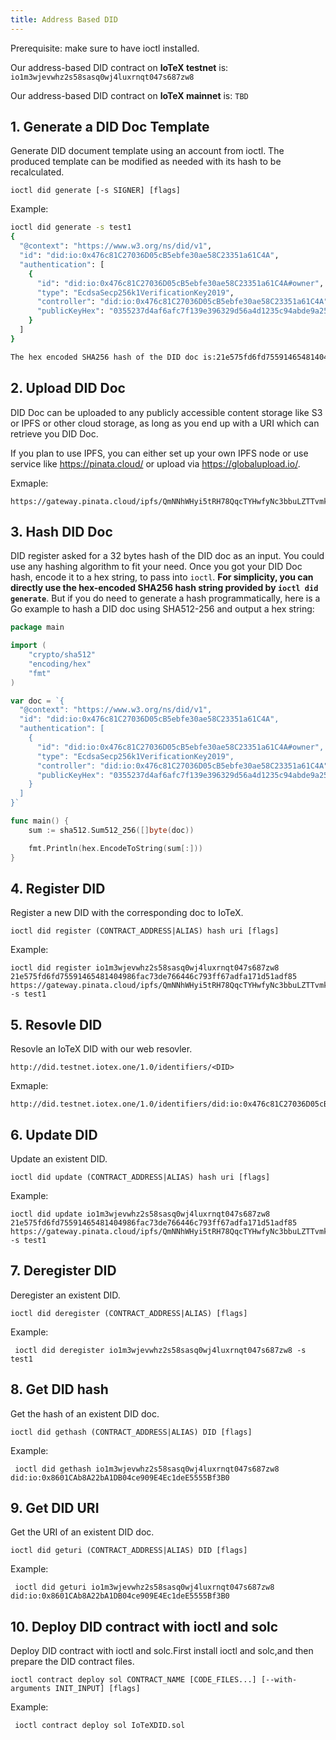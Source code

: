 ```yaml
---
title: Address Based DID
---
```


Prerequisite: make sure to have ioctl installed.

Our address-based DID contract on **IoTeX testnet** is: `io1m3wjevwhz2s58sasq0wj4luxrnqt047s687zw8`

Our address-based DID contract on **IoTeX mainnet** is: `TBD`


## 1. Generate a DID Doc Template

Generate DID document template using an account from ioctl. The produced template can be modified as needed with its hash to be recalculated.
```
ioctl did generate [-s SIGNER] [flags]
```

Example:

```bash
ioctl did generate -s test1
{
  "@context": "https://www.w3.org/ns/did/v1",
  "id": "did:io:0x476c81C27036D05cB5ebfe30ae58C23351a61C4A",
  "authentication": [
    {
      "id": "did:io:0x476c81C27036D05cB5ebfe30ae58C23351a61C4A#owner",
      "type": "EcdsaSecp256k1VerificationKey2019",
      "controller": "did:io:0x476c81C27036D05cB5ebfe30ae58C23351a61C4A",
      "publicKeyHex": "0355237d4af6afc7f139e396329d56a4d1235c94abde9a25782241774c06cccfb6"
    }
  ]
}

The hex encoded SHA256 hash of the DID doc is:21e575fd6fd75591465481404986fac73de766446c793ff67adfa171d51adf85
```

## 2. Upload DID Doc

DID Doc can be uploaded to any publicly accessible content storage like S3 or IPFS or other cloud storage, as long as you end up with a URI which can retrieve you DID Doc.

If you plan to use IPFS, you can either set up your own IPFS node or use service like https://pinata.cloud/ or upload via https://globalupload.io/. 

Exmaple:
```
https://gateway.pinata.cloud/ipfs/QmNNhWHyi5tRH78QqcTYHwfyNc3bbuLZTTvmk3UhWdAWjG
```

## 3. Hash DID Doc

DID register asked for a 32 bytes hash of the DID doc as an input. You could use any hashing algorithm to fit your need. Once you got your DID Doc hash, encode it to a hex string, to pass into `ioctl`. **For simplicity, you can directly use the hex-encoded SHA256 hash string provided by `ioctl did generate`**. But if you do need to generate a hash programmatically, here is a Go example to hash a DID doc using SHA512-256 and output a hex string:

```go
package main

import (
	"crypto/sha512"
	"encoding/hex"
	"fmt"
)

var doc = `{
  "@context": "https://www.w3.org/ns/did/v1",
  "id": "did:io:0x476c81C27036D05cB5ebfe30ae58C23351a61C4A",
  "authentication": [
    {
      "id": "did:io:0x476c81C27036D05cB5ebfe30ae58C23351a61C4A#owner",
      "type": "EcdsaSecp256k1VerificationKey2019",
      "controller": "did:io:0x476c81C27036D05cB5ebfe30ae58C23351a61C4A",
      "publicKeyHex": "0355237d4af6afc7f139e396329d56a4d1235c94abde9a25782241774c06cccfb6"
    }
  ]
}`

func main() {
	sum := sha512.Sum512_256([]byte(doc))

	fmt.Println(hex.EncodeToString(sum[:]))
}
```

## 4. Register DID

Register a new DID with the corresponding doc to IoTeX.

```
ioctl did register (CONTRACT_ADDRESS|ALIAS) hash uri [flags]
```

Example:

```
ioctl did register io1m3wjevwhz2s58sasq0wj4luxrnqt047s687zw8 21e575fd6fd75591465481404986fac73de766446c793ff67adfa171d51adf85 https://gateway.pinata.cloud/ipfs/QmNNhWHyi5tRH78QqcTYHwfyNc3bbuLZTTvmk3UhWdAWjG -s test1
```
## 5. Resovle DID

Resovle an IoTeX DID with our web resovler.

```
http://did.testnet.iotex.one/1.0/identifiers/<DID>
```

Exmaple:
```
http://did.testnet.iotex.one/1.0/identifiers/did:io:0x476c81C27036D05cB5ebfe30ae58C23351a61C4A
```

## 6. Update DID

Update an existent DID.

```
ioctl did update (CONTRACT_ADDRESS|ALIAS) hash uri [flags]
```
Example:

```
ioctl did update io1m3wjevwhz2s58sasq0wj4luxrnqt047s687zw8 21e575fd6fd75591465481404986fac73de766446c793ff67adfa171d51adf85 https://gateway.pinata.cloud/ipfs/QmNNhWHyi5tRH78QqcTYHwfyNc3bbuLZTTvmk3UhWdAWjG -s test1
```

## 7. Deregister DID

Deregister an existent DID.

```
ioctl did deregister (CONTRACT_ADDRESS|ALIAS) [flags]
```
Example:
```
 ioctl did deregister io1m3wjevwhz2s58sasq0wj4luxrnqt047s687zw8 -s test1
```

## 8. Get DID hash

Get the hash of an existent DID doc.

```
ioctl did gethash (CONTRACT_ADDRESS|ALIAS) DID [flags]
```
Example:
```
 ioctl did gethash io1m3wjevwhz2s58sasq0wj4luxrnqt047s687zw8 did:io:0x8601CAb8A22bA1DB04ce909E4Ec1deE5555Bf3B0
```

## 9. Get DID URI

Get the URI of an existent DID doc.

```
ioctl did geturi (CONTRACT_ADDRESS|ALIAS) DID [flags]
```
Example:
```
 ioctl did geturi io1m3wjevwhz2s58sasq0wj4luxrnqt047s687zw8 did:io:0x8601CAb8A22bA1DB04ce909E4Ec1deE5555Bf3B0
```

## 10. Deploy DID contract with ioctl and solc

Deploy DID contract with ioctl and solc.First install ioctl and solc,and then prepare the DID contract files.

```
ioctl contract deploy sol CONTRACT_NAME [CODE_FILES...] [--with-arguments INIT_INPUT] [flags]
```
Example:
```
 ioctl contract deploy sol IoTeXDID.sol
```
